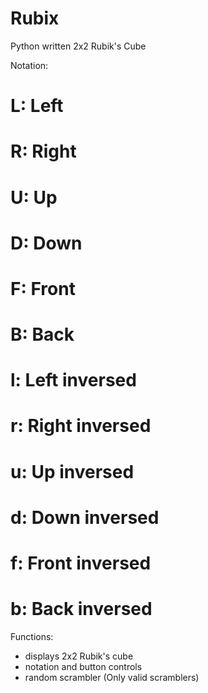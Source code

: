 # Rubix

Python written 2x2 Rubik's Cube

Notation:
# L: Left
# R: Right
# U: Up
# D: Down
# F: Front
# B: Back
# l: Left inversed
# r: Right inversed
# u: Up inversed
# d: Down inversed
# f: Front inversed
# b: Back inversed

Functions:
- displays 2x2 Rubik's cube
- notation and button controls
- random scrambler (Only valid scramblers)
